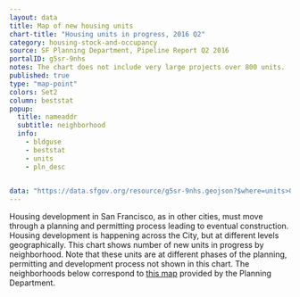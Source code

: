 ```yaml
---
layout: data
title: Map of new housing units
chart-title: "Housing units in progress, 2016 Q2"
category: housing-stock-and-occupancy
source: SF Planning Department, Pipeline Report Q2 2016
portalID: g5sr-9nhs
notes: The chart does not include very large projects over 800 units.
published: true
type: "map-point"
colors: Set2
column: beststat
popup:
  title: nameaddr
  subtitle: neighborhood
  info: 
    - bldguse
    - beststat
    - units
    - pln_desc
    

data: "https://data.sfgov.org/resource/g5sr-9nhs.geojson?$where=units>0"
---
```

Housing development in San Francisco, as in other cities, must move through a planning and permitting process leading to eventual construction. Housing development is happening across the City, but at different levels geographically. This chart shows number of new units in progress by neighborhood. Note that these units are at different phases of the planning, permitting and development process not shown in this chart. The neighborhoods below correspond to [this map](http://www.sf-planning.org/index.aspx?page=1654) provided by the Planning Department.
